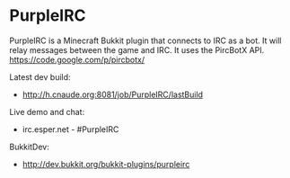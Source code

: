 PurpleIRC
=========

PurpleIRC is a Minecraft Bukkit plugin that connects to IRC as a bot. It will relay messages between the game and IRC. 
It uses the PircBotX API. https://code.google.com/p/pircbotx/

Latest dev build: 
* http://h.cnaude.org:8081/job/PurpleIRC/lastBuild

Live demo and chat:
* irc.esper.net - #PurpleIRC

BukkitDev:
* http://dev.bukkit.org/bukkit-plugins/purpleirc